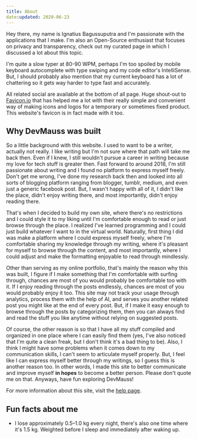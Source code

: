 ```yaml
---
title: About
date:updated: 2020-06-23
---
```


Hey there, my name is Ignatius Bagussuputra and I'm passionate with the applications that I make. I'm also an Open-Source enthusiast that focuses on privacy and transparency, check out my curated page in which I discussed a lot about this topic.

I'm quite a slow typer at 80-90 WPM, perhaps I'm too spoiled by mobile keyboard autocomplete with type swiping and my code editor's IntelliSense. But, I should probably also mention that my current keyboard has a lot of chattering so it gets way harder to type fast and accurately.

All related social are available at the bottom of all page. Huge shout-out to [Favicon.io](https://favicon.io/) that has helped me a lot with their really simple and convenient way of making icons and logos for a temporary or sometimes fixed product. This website's favicon is in fact made with it too.

## Why DevMauss was built

So a little background with this website. I used to want to be a writer, actually not really. I like writing but I'm not sure where that path will take me back then. Even if I knew, I still wouldn't pursue a career in writing because my love for tech stuff is greater then. Fast forward to around 2018, I'm still passionate about writing and I found no platform to express myself freely. Don't get me wrong, I've done my research back then and looked into all sorts of blogging platform ranging from blogger, tumblr, medium, and even just a generic facebook post. But, I wasn't happy with all of it, I didn't like the place, didn't enjoy writing there, and most importantly, didn't enjoy reading there.

That's when I decided to build my own site, where there's no restrictions and I could style it to my liking until I'm comfortable enough to read or just browse through the place. I realized I've learned programming and I could just build whatever I want to in the virtual world. Naturally, first thing I did was make a platform where I could express myself freely, where I'm comfortable sharing my knowledge through my writing, where it's pleasant for myself to browse through the content, and most importantly, where I could adjust and make the formatting enjoyable to read through mindlessly.

Other than serving as my online portfolio, that's mainly the reason why this was built, I figure if I make something that I'm comfortable with surfing through, chances are most of you would probably be comfortable too with it. If I enjoy reading through the posts endlessly, chances are most of you would probably enjoy it too. This site may not track your usage through analytics, process them with the help of AI, and serves you another related post you might like at the end of every post. But, if I make it easy enough to browse through the posts by categorizing them, then you can always find and read the stuff you like anytime without relying on suggested posts.

Of course, the other reason is so that I have all my stuff compiled and organized in one place where I can easily find them (yes, I've also noticed that I'm quite a clean freak, but I don't think it's a bad thing to be). Also, I think I might have some problems when it comes down to my communication skills, I can't seem to articulate myself properly. But, I feel like I can express myself better through my writings, so I guess this is another reason too. In other words, I made this site to better communicate and improve myself **in hopes** to become a better person. Please don't quote me on that. Anyways, have fun exploring DevMauss!

For more information about this site, visit the [help page](help).

## Fun facts about me

- I lose approximately 0.5&ndash;1.0 kg every night, there's also one time where it's 1.5 kg. Weighted before I sleep and immediately after waking up.
